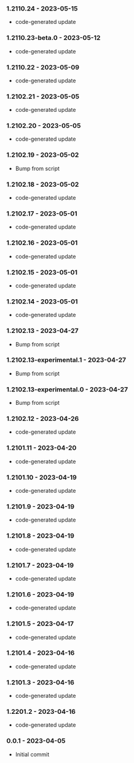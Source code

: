 ### 1.2110.24 - 2023-05-15

- code-generated update

### 1.2110.23-beta.0 - 2023-05-12

- code-generated update

### 1.2110.22 - 2023-05-09

- code-generated update

### 1.2102.21 - 2023-05-05

- code-generated update

### 1.2102.20 - 2023-05-05

- code-generated update

### 1.2102.19 - 2023-05-02

- Bump from script

### 1.2102.18 - 2023-05-02

- code-generated update

### 1.2102.17 - 2023-05-01

- code-generated update

### 1.2102.16 - 2023-05-01

- code-generated update

### 1.2102.15 - 2023-05-01

- code-generated update

### 1.2102.14 - 2023-05-01

- code-generated update

### 1.2102.13 - 2023-04-27

- Bump from script

### 1.2102.13-experimental.1 - 2023-04-27

- Bump from script

### 1.2102.13-experimental.0 - 2023-04-27

- Bump from script

### 1.2102.12 - 2023-04-26

- code-generated update

### 1.2101.11 - 2023-04-20

- code-generated update

### 1.2101.10 - 2023-04-19

- code-generated update

### 1.2101.9 - 2023-04-19

- code-generated update

### 1.2101.8 - 2023-04-19

- code-generated update

### 1.2101.7 - 2023-04-19

- code-generated update

### 1.2101.6 - 2023-04-19

- code-generated update

### 1.2101.5 - 2023-04-17

- code-generated update

### 1.2101.4 - 2023-04-16

- code-generated update

### 1.2101.3 - 2023-04-16

- code-generated update

### 1.2201.2 - 2023-04-16

- code-generated update

### 0.0.1 - 2023-04-05

- Initial commit
